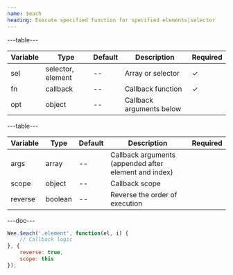 ```yaml
---
name: $each
heading: Execute specified function for specified elements|selector
---
```


---table---

| Variable | Type              | Default | Description              | Required |
| -------- | ----------------- | ------- | ------------------------ | -------- |
| sel      | selector, element | --      | Array or selector        | &#10003; |
| fn       | callback          | --      | Callback function        | &#10003; |
| opt      | object            | --      | Callback arguments below |          |

---table---

| Variable | Type    | Default | Description                                           | Required |
| -------- | ------- | ------- | ----------------------------------------------------- | -------- |
| args     | array   | --      | Callback arguments (appended after element and index) |          |
| scope    | object  | --      | Callback scope                                        |          |
| reverse  | boolean | --      | Reverse the order of execution                        |          |

---doc---

```javascript
Wee.$each('.element', function(el, i) {
	// Callback logic
}, {
	reverse: true,
	scope: this
});
```